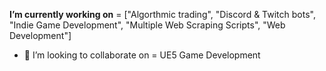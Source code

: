 **I’m currently working on** = ["Algorthmic trading", "Discord & Twitch bots", "Indie Game Development", "Multiple Web Scraping Scripts", "Web Development"]

- 👯 I’m looking to collaborate on =  UE5 Game Development



